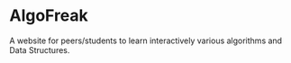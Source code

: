 # AlgoFreak
A website for peers/students to learn interactively various algorithms and Data Structures.
